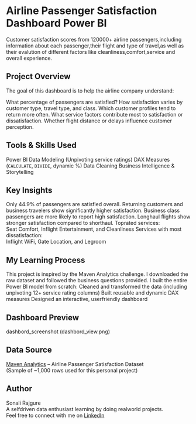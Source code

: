 #  Airline Passenger Satisfaction Dashboard  Power BI

Customer satisfaction scores from 120000+ airline passengers,including information about each passenger,their flight and type of travel,as well as their 
evalution of different factors like cleanliness,comfort,service and overall experience.


##  Project Overview

The goal of this dashboard is to help the airline company understand:

 What percentage of passengers are satisfied?
 How satisfaction varies by customer type, travel type, and class.
 Which customer profiles tend to return more often.
 What service factors contribute most to satisfaction or dissatisfaction.
 Whether flight distance or delays influence customer perception.


##  Tools & Skills Used

Power BI
 Data Modeling (Unpivoting service ratings)
 DAX Measures (`CALCULATE`, `DIVIDE`, dynamic %)
 Data Cleaning
 Business Intelligence & Storytelling

##  Key Insights

 Only 44.9% of passengers are satisfied overall.
 Returning customers and business travelers show significantly higher satisfaction.
 Business class passengers are more likely to report high satisfaction.
 Longhaul flights show stronger satisfaction compared to shorthaul.
 Toprated services:  
  Seat Comfort, Inflight Entertainment, and Cleanliness
 Services with most dissatisfaction:  
  Inflight WiFi, Gate Location, and Legroom



##  My Learning Process

 This project is inspired by the Maven Analytics challenge.
 I downloaded the raw dataset and followed the business questions provided.
 I built the entire Power BI model from scratch:
   Cleaned and transformed the data (including unpivoting 12+ service rating columns)
   Built reusable and dynamic DAX measures
   Designed an interactive, userfriendly dashboard

##  Dashboard Preview

dashbord_screenshot (dashbord_view.png)


##  Data Source

 [Maven Analytics](https://www.mavenanalytics.io/) – Airline Passenger Satisfaction Dataset  
(Sample of ~1,000 rows used for this personal project)

## Author

Sonali Rajgure  
A selfdriven data enthusiast learning by doing realworld projects.  
Feel free to connect with me on [LinkedIn](https://www.linkedin.com/sonalirajgure)
